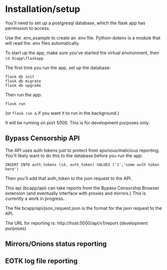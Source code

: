 # Installation/setup

You'll need to set up a postgresql database, which the flask app has permission to access.

Use the .env_example to create an .env file. Python-dotenv is a module that will read the .env files automatically.

To start up the app, make sure you've started the virtual environment, then `cd bcapp\flaskapp`.

The first time you run the app, set up the database:

```
flask db init
flask db migrate
flask db upgrade
```

Then run the app:

`flask run`

(or `flask run &` if you want it to run in the background.)

It will be running on port 5000. This is for development purposes only.

## Bypass Censorship API

The API uses auth tokens just to protect from spurious/malicious reporting. You'll likely want to do this to the database before you run the app:

`INSERT INTO auth_tokens (id, auth_token) VALUES ('1','some auth token here')`

Then you'll add that auth_token to the json request to the API.

This api (bcapp/api) can take reports from the Bypass Censorship Browser extension (and eventually interface with proxies and mirrors.) This is currently a work in progress.

The file bcapp/api/json_request.json is the format for the json request to the API. 

The URL for reporting is: http://host:5000/api/v1/report (development purposes)

## Mirrors/Onions status reporting


## EOTK log file reporting
 

